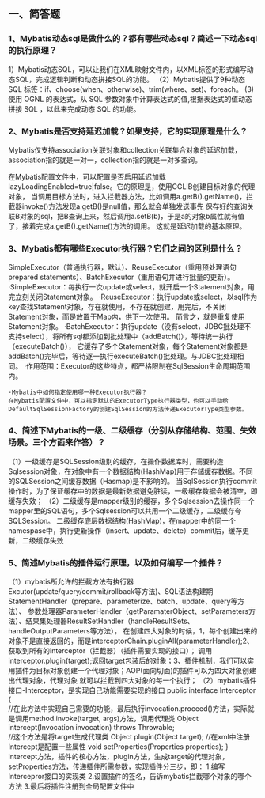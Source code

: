 ## 一、简答题

### 1、Mybatis动态sql是做什么的？都有哪些动态sql？简述一下动态sql的执行原理？
1）Mybatis动态SQL，可以让我们在XML映射文件内，以XML标签的形式编写动态SQL，完成逻辑判断和动态拼接SQL的功能。
（2）Mybatis提供了9种动态 SQL 标签：if、choose(when、otherwise)、trim(where、set)、foreach。
(3)使用 OGNL 的表达式，从 SQL 参数对象中计算表达式的值,根据表达式的值动态拼接 SQL ，以此来完成动态 SQL 的功能。
### 2、Mybatis是否支持延迟加载？如果支持，它的实现原理是什么？
Mybatis仅支持association关联对象和collection关联集合对象的延迟加载，association指的就是一对一，collection指的就是一对多查询。

在Mybatis配置文件中，可以配置是否启用延迟加载lazyLoadingEnabled=true|false。它的原理是，使用CGLIB创建目标对象的代理对象，
当调用目标方法时，进入拦截器方法，比如调用a.getB().getName()，拦截器invoke()方法发现a.getB()是null值，那么就会单独发送事先
保存好的查询关联B对象的sql，把B查询上来，然后调用a.setB(b)，于是a的对象b属性就有值了，接着完成a.getB().getName()方法的调用。
这就是延迟加载的基本原理。
### 3、Mybatis都有哪些Executor执行器？它们之间的区别是什么？
SimpleExecutor（普通执行器，默认）、ReuseExecutor（重用预处理语句prepared statements）、BatchExecutor（重用语句并进行批量的更新）。
	·SimpleExecutor：每执行一次update或select，就开启一个Statement对象，用完立刻关闭Statement对象。
	·ReuseExecutor：执行update或select，以sql作为key查找Statement对象，存在就使用，不存在就创建，用完后，不关闭Statement对象，而是放置于Map内，供下一次使用。
	简言之，就是重复使用Statement对象。
	·BatchExecutor：执行update（没有select，JDBC批处理不支持select），将所有sql都添加到批处理中（addBatch()），等待统一执行（executeBatch()），
	它缓存了多个Statement对象，每个Statement对象都是addBatch()完毕后，等待逐一执行executeBatch()批处理。与JDBC批处理相同。
	·作用范围：Executor的这些特点，都严格限制在SqlSession生命周期范围内。

	·Mybatis中如何指定使用哪一种Executor执行器？
	在Mybatis配置文件中，可以指定默认的ExecutorType执行器类型，也可以手动给DefaultSqlSessionFactory的创建SqlSession的方法传递ExecutorType类型参数。

### 4、简述下Mybatis的一级、二级缓存（分别从存储结构、范围、失效场景。三个方面来作答）？
（1）一级缓存是SQLSession级别的缓存，在操作数据库时，需要构造Sqlsession对象，在对象中有一个数据结构(HashMap)用于存储缓存数据。不同的SQLSession之间缓存数据（Hasmap)是不影响的。
		当SqlSession执行commit操作时，为了保证缓存中的数据是最新数据避免脏读，一级缓存数据会被清空，即缓存失效；
	（2）二级缓存是mapper级别的缓存，多个Sqlsession去操作同一个mapper里的SQL语句，多个Sqlsession可以共用一个二级缓存，二级缓存夸SQLSession。
		二级缓存底层数据结构(HashMap)，在mapper中的同一个namespase中，执行更新操作（insert、update、delete）commit后，缓存更新，二级缓存失效
### 5、简述Mybatis的插件运行原理，以及如何编写一个插件？
（1）mybatis所允许的拦截方法有执行器Excutor(update/query/commit/rollback等方法)、SQL语法构建期StatementHandler（prepare、parameterize、batch、update、query等方法）、
	参数处理器ParameterHandler（getParamaterObject、setParameters方法）、结果集处理器ResultSetHandler（handleResultSets、handleOutputParameters等方法），
	在创建四大对象的时候，1，每个创建出来的对象不是直接返回的，而是interceptorChain.pluginAll(parameterHandler);2、获取到所有的interceptor（拦截器）（插件需要实现的接口）；
	调用interceptor.plugin(target);返回target包装后的对象；3、插件机制，我们可以实用插件为目标对象创建一个代理对象；AOP(面向切面)的插件可以为四大对象创建出代理对象，代理对象
	就可以拦截到四大对象的每一个执行；
	（2）mybatis插件接口-Interceptor，是实现自己功能需要实现的接口
	public interface Interceptor {	 
	  //在此方法中实现自己需要的功能，最后执行invocation.proceed()方法，实际就是调用method.invoke(target, args)方法，调用代理类
	  Object intercept(Invocation invocation) throws Throwable;	 
	  //这个方法是将target生成代理类
	  Object plugin(Object target);
	  //在xml中注册Intercept是配置一些属性
	  void setProperties(Properties properties);
	}
	intercept方法，插件的核心方法，plugin方法，生成target的代理对象，setProperties方法，传递插件所需参数，实现插件分三步，即：
	1.编写Intercepror接口的实现类
	2.设置插件的签名，告诉mybatis拦截哪个对象的哪个方法
	3.最后将插件注册到全局配置文件中

